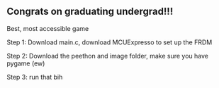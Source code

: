 ## Congrats on graduating undergrad!!! 

Best, most accessible game

Step 1: Download main.c, download MCUExpresso to set up the FRDM 

Step 2: Download the peethon and image folder, make sure you have pygame (ew)

Step 3: run that bih
